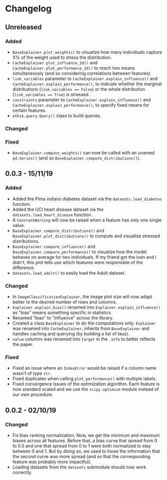 # Changelog

## Unreleased

### Added

* `BaseExplainer.plot_weights()` to visualize how many individuals capture X% of the weight used to stress the distribution.
* `CacheExplainer.plot_influence_2d()` and `CacheExplainer.plot_performance_2d()` to reach two means simultaneously (and so considering correlations between features).
* `link_variables` parameter to `CacheExplainer.explain_influence()` and `CacheExplainer.explain_performance()`, to indicate whether the marginal distributions (`link_variables == False`) or the whole distribution (`link_variables == True`) is stressed.
* `constraints` parameter to `CacheExplainer.explain_influence()` and `CacheExplainer.explain_performance()`, to specify fixed means for certain features.
* `ethik.query.Query()` class to build queries.

### Changed

### Fixed

* `BaseExplainer.compute_weights()` can now be called with an unamed `pd.Series()` (and so `BaseExplainer.compute_distributions()`).

## 0.0.3 - 15/11/19

### Added

* Added the Pima indians diabetes dataset via the `datasets.load_diabetes` function.
* Added the UCI heart disease dataset via the `datasets.load_heart_disease` function.
* A `ConstantWarning` will now be raised when a feature has only one single value.
* `BaseExplainer.compute_distributions()` and `BaseExplainer.plot_distributions()` to compute and visualize stressed distributions.
* `BaseExplainer.compare_influence()` and `BaseExplainer.compare_performance()` to visualize how the model behaves on average for two individuals. If my friend got the loan and I didn't, this plot tells use which features were responsible of the difference.
* `datasets.load_adult()` to easily load the Adult dataset.

### Changed

* In `ImageClassificationExplainer`, the image plot size will now adapt better to the desired number of rows and columns.
* `Explainer.explain_bias()` renamed into `Explainer.explain_influence()` as "bias" means something specific in statistics.
* Renamed "bias" to "influence" across the library.
* Created a class `BaseExplainer` to do the computations only. `Explainer` was renamed into `CacheExplainer`, inherits from `BaseExplainer` and handles caching and querying (by building a list of taus).
* `value` columns was renamed into `target` in the `.info` to better reflects the paper.

### Fixed

* Fixed an issue where an `IndexError` would be raised if a column name wasn't of type `str`.
* Fixed duplicates when calling `plot_performance()` with multiple labels.
* Fixed convergence issues of the optimization algorithm. Each feature is now standard scaled and we use the `scipy.optimize` module instead of our own procedure.

## 0.0.2 - 02/10/19

### Changed

* Fix bias ranking normalization. Now, we get the minimum and maximum biases
across all features. Before that, a bias curve that spread from 0 to 0.5
and one that spread from 0 to 1 were both normalized to stay between 0 and 1. But
by doing so, we used to loose the information that the second curve was more spread
(and so that the corresponding feature was probably more impactful).
* Loading datasets from the `datasets` submodule should now work correctly.
